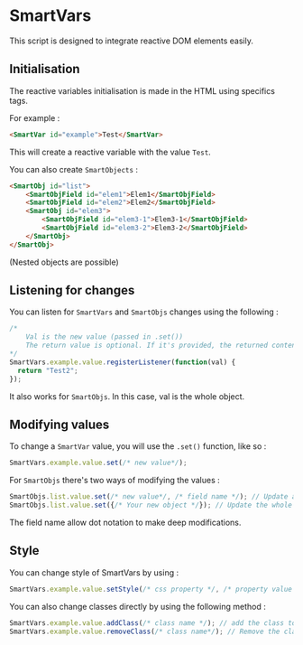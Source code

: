 # SmartVars

This script is designed to integrate reactive DOM elements easily.

## Initialisation

The reactive variables initialisation is made in the HTML using specifics tags.

For example :

```html
<SmartVar id="example">Test</SmartVar>
```

This will create a reactive variable with the value `Test`.

You can also create `SmartObjects` :

```html
<SmartObj id="list">
	<SmartObjField id="elem1">Elem1</SmartObjField>
	<SmartObjField id="elem2">Elem2</SmartObjField>
	<SmartObj id="elem3">
		<SmartObjField id="elem3-1">Elem3-1</SmartObjField>
		<SmartObjField id="elem3-2">Elem3-2</SmartObjField>
	</SmartObj>
</SmartObj>
```

(Nested objects are possible)

## Listening for changes

You can listen for `SmartVars` and `SmartObjs` changes using the following :

```javascript
/*
	Val is the new value (passed in .set())
	The return value is optional. If it's provided, the returned content will be used for the render. If not, val will be.
*/
SmartVars.example.value.registerListener(function(val) {
  return "Test2";
});
```

It also works for `SmartObjs`. In this case, val is the whole object.

## Modifying values

To change a `SmartVar` value, you will use the `.set()` function, like so :

```javascript
SmartVars.example.value.set(/* new value*/);
```

For `SmartObjs` there's two ways of modifying the values :

```javascript
SmartObjs.list.value.set(/* new value*/, /* field name */); // Update a single field
SmartObjs.list.value.set({/* Your new object */}); // Update the whole object
```

The field name allow dot notation to make deep modifications.

## Style

You can change style of SmartVars by using :

```javascript
SmartVars.example.value.setStyle(/* css property */, /* property value */);
```

You can also change classes directly by using the following method :

```javascript
SmartVars.example.value.addClass(/* class name */); // add the class to the associated html node
SmartVars.example.value.removeClass(/* class name*/); // Remove the class for the associated html node
```